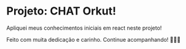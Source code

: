 ﻿# Projeto: CHAT Orkut!
 
Apliquei meus conhecimentos iniciais em react neste projeto! 

Feito com muita dedicação e carinho. Continue acompanhando! 👩‍💻💕
